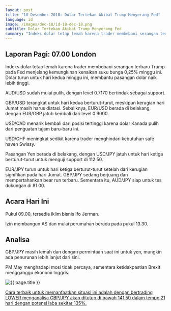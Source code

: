 ```yaml
---
layout: post
title: "18 Desember 2018: Dolar Tertekan Akibat Trump Menyerang Fed"
language: id
image: /images/dec-18/id-18-dec-18.png
subtitle: Dolar Tertekan Akibat Trump Menyerang Fed
summary: "Indeks dolar tetap lemah karena trader membebani serangan terbaru Trump pada Fed menjelang kemungkinan kenaikan suku bunga 0,25% minggu ini. Dolar turun untuk hari kedua minggu ini, membantu pasangan dolar naik lebih tinggi"
---
```

## Laporan Pagi: 07.00 London

Indeks dolar tetap lemah karena trader membebani serangan terbaru Trump pada Fed menjelang kemungkinan kenaikan suku bunga 0,25% minggu ini. Dolar turun untuk hari kedua minggu ini, membantu pasangan dolar naik lebih tinggi.

AUD/USD sudah mulai pulih, dengan level 0.7170 bertindak sebagai support.

GBP/USD terangkat untuk hari kedua berturut-turut, meskipun kerugian hari Jumat masih harus diatasi. Sebaliknya, EUR/USD berada di belakang, dengan EUR/GBP jatuh kembali dari level 0.9000.

USD/CAD menarik kembali dari posisi tertinggi karena dolar Kanada pulih dari penguatan tajam baru-baru ini.

USD/CHF meningkat sedikit karena trader menghindari kebutuhan safe haven Swissy.

Pasangan Yen berada di belakang, dengan USD/JPY jatuh untuk hari ketiga berturut-turut untuk menguji support di 112.50.

EUR/JPY turun untuk hari ketiga berturut-turut setelah dari kerugian signifikan pada hari Jumat. GBP/JPY sedang berjuang dan mempertahankan bear run terbaru. Sementara itu, AUD/JPY siap untuk tes dukungan di 81.00.

## Acara Hari Ini

Pukul 09.00, tersedia iklim bisnis Ifo Jerman.

Izin membangun AS dan mulai perumahan berada pada pukul 13.30.

## Analisa

GBP/JPY masih lemah dan dengan permintaan saat ini untuk yen, mungkin ada penurunan lebih lanjut dari sini.

PM May menghadapi mosi tidak percaya, sementara ketidakpastian Brexit mengganggu ekonomi Inggris.

<img src="{{ site.url }}/images/dec-18/id-18-dec-18.png" alt="{{ page.title }}" title="{{ page.title }}">

<a href="%LINK%%?currency=USD&market=forex&underlying=frxGBPJPY&formname=higherlower&duration_amount=21&duration_units=d&amount=10&amount_type=stake&expiry_type=duration&barrier=141.50" target="_blank" rel="noopener noreferrer nofollow">Cara terbaik untuk memanfaatkan situasi ini adalah dengan bertrading LOWER menganalisa GBP/JPY akan ditutup di bawah 141.50 dalam tempo 21 hari dengan potensi laba sekitar 135%.</a>
